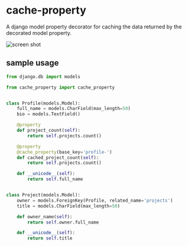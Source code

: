 # cache-property
A django model property decorator for caching the data returned by the decorated model property.


![screen shot](http://i.imgur.com/cDrSHL7.png)

## sample usage

```python
from django.db import models

from cache_property import cache_property


class Profile(models.Model):
    full_name = models.CharField(max_length=50)
    bio = models.TextField()

    @property
    def project_count(self):
        return self.projects.count()

    @property
    @cache_property(base_key='profile-')
    def cached_project_count(self):
        return self.projects.count()

    def __unicode__(self):
        return self.full_name


class Project(models.Model):
    owner = models.ForeignKey(Profile, related_name='projects')
    title = models.CharField(max_length=50)

    def owner_name(self):
        return self.owner.full_name

    def __unicode__(self):
        return self.title

```
